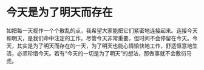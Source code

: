 # 今天是为了明天而存在

如把每一天视作一个个散乱的点，我希望大家能把它们紧密地连接起来。连接今天和明天，是我们命中注定的工作。尽管今天非常重要，但时间不会停留在今天。今天，其实是为了明天而存在的一天，为了明天也能心情愉快地工作，舒适惬意地生活，必须珍惜今天。若有“今天的一切是为了明天”的想法，那做事就不会敷衍马虎。
